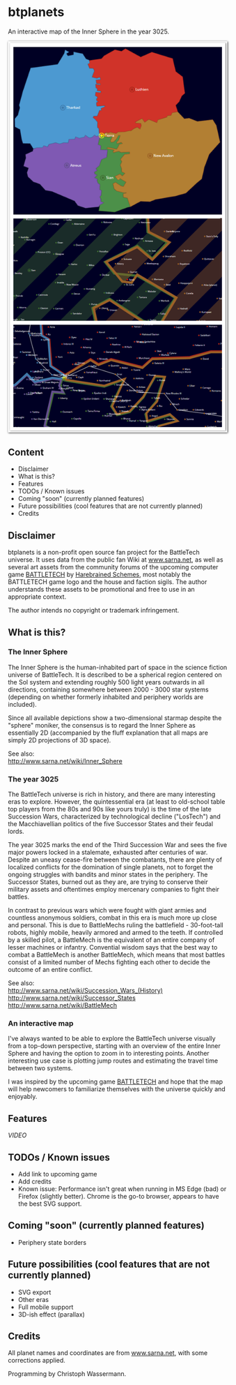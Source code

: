 # btplanets
An interactive map of the Inner Sphere in the year 3025.

<img src="img/screenshots/collage.png" style="box-shadow: 1px 1px 4px #333" />

## Content
- Disclaimer
- What is this?
- Features
- TODOs / Known issues
- Coming "soon" (currently planned features)
- Future possibilities (cool features that are not currently planned)
- Credits

## Disclaimer
btplanets is a non-profit open source fan project for the BattleTech universe. It uses data from the public
fan Wiki at www.sarna.net, as well as several art assets from the community forums of the upcoming computer
game [BATTLETECH](https://community.battletechgame.com/forums) by [Harebrained Schemes](http://harebrained-schemes.com/),
most notably the BATTLETECH game logo and the house and faction sigils. The author understands these assets
to be promotional and free to use in an appropriate context.

The author intends no copyright or trademark infringement.

## What is this?

### The Inner Sphere
The Inner Sphere is the human-inhabited part of space in the science fiction universe of BattleTech. It is
described to be a spherical region centered on the Sol system and extending roughly 500 light years outwards in all
directions, containing somewhere between 2000 - 3000 star systems (depending on whether formerly inhabited and
periphery worlds are included).

Since all available depictions show a two-dimensional starmap despite the "sphere" moniker, the consensus is to regard
the Inner Sphere as essentially 2D (accompanied by the fluff explanation that all maps are simply 2D projections
of 3D space).

See also:  
http://www.sarna.net/wiki/Inner_Sphere

### The year 3025
The BattleTech universe is rich in history, and there are many interesting eras to explore. However, the quintessential
era (at least to old-school table top players from the 80s and 90s like yours truly) is the time of the late
Succession Wars, characterized by technological decline ("LosTech") and the Macchiavellian politics of the five
Successor States and their feudal lords.

The year 3025 marks the end of the Third Succession War and sees the five major powers locked in a stalemate, exhausted
after centuries of war. Despite an uneasy cease-fire between the combatants, there are plenty of localized conflicts
for the domination of single planets, not to forget the ongoing struggles with bandits and minor states in the periphery.
The Successor States, burned out as they are, are trying to conserve their military assets and oftentimes employ
mercenary companies to fight their battles.

In contrast to previous wars which were fought with giant armies and countless anonymous soldiers, combat in this era is
much more up close and personal. This is due to BattleMechs ruling the battlefield - 30-foot-tall robots, highly
mobile, heavily armored and armed to the teeth. If controlled by a skilled pilot, a BattleMech is the equivalent of an
entire company of lesser machines or infantry. Convential wisdom says that the best way to combat a BattleMech is another
BattleMech, which means that most battles consist of a limited number of Mechs fighting each other to decide the
outcome of an entire conflict.

See also:  
http://www.sarna.net/wiki/Succession_Wars_(History)  
http://www.sarna.net/wiki/Successor_States  
http://www.sarna.net/wiki/BattleMech

### An interactive map
I've always wanted to be able to explore the BattleTech universe visually from a top-down perspective, starting with an
overview of the entire Inner Sphere and having the option to zoom in to interesting points. Another interesting use case
is plotting jump routes and estimating the travel time between two systems.

I was inspired by the upcoming game [BATTLETECH](http://battletechgame.com/) and hope that the map will help newcomers to
familiarize themselves with the universe quickly and enjoyably.

## Features
_VIDEO_

## TODOs / Known issues
- Add link to upcoming game
- Add credits
- Known issue: Performance isn't great when running in MS Edge (bad) or Firefox (slightly better). Chrome is the go-to
    browser, appears to have the best SVG support.

## Coming "soon" (currently planned features)
- Periphery state borders

## Future possibilities (cool features that are not currently planned)
- SVG export
- Other eras
- Full mobile support
- 3D-ish effect (parallax)

## Credits
All planet names and coordinates are from www.sarna.net, with some corrections applied.

Programming by Christoph Wassermann.
